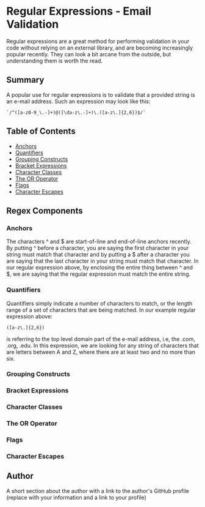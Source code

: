 # Regular Expressions - Email Validation

Regular expressions are a great method for performing validation in your code without relying on an external library, and are becoming increasingly popular recently. They can look a bit arcane from the outside, but understanding them is worth the read.

## Summary

A popular use for regular expressions is to validate that a provided string is an e-mail address. Such an expression may look like this: 

```
`/^([a-z0-9_\.-]+)@([\da-z\.-]+)\.([a-z\.]{2,6})$/`
```

## Table of Contents

- [Anchors](#anchors)
- [Quantifiers](#quantifiers)
- [Grouping Constructs](#grouping-constructs)
- [Bracket Expressions](#bracket-expressions)
- [Character Classes](#character-classes)
- [The OR Operator](#the-or-operator)
- [Flags](#flags)
- [Character Escapes](#character-escapes)

## Regex Components

### Anchors

The characters ^ and $ are start-of-line and end-of-line anchors recently. By putting ^ before a character, you are saying the first character in your string must match that character and by putting a $ after a character you are saying that the last character in your string must match that character. In our regular expression above, by enclosing the entire thing between ^ and $, we are saying that the regular expression must match the entire string.

### Quantifiers

Quantifiers simply indicate a number of characters to match, or the length range of a set of characters that are being matched. In our example regular expression above:

```
([a-z\.]{2,6})
```

is referring to the top level domain part of the e-mail address, i.e, the .com, .org, .edu. In this expression, we are looking for any string of characters that are letters between A and Z, where there are at least two and no more than six.

### Grouping Constructs

### Bracket Expressions

### Character Classes

### The OR Operator

### Flags

### Character Escapes

## Author

A short section about the author with a link to the author's GitHub profile (replace with your information and a link to your profile)
